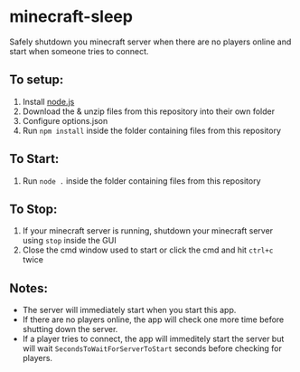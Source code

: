 # minecraft-sleep
Safely shutdown you minecraft server when there are no players online and start when someone tries to connect.

## To setup:
1. Install [node.js](https://nodejs.org/en/download/)
2. Download the & unzip files from this repository into their own folder
3. Configure options.json
4. Run `npm install` inside the folder containing files from this repository

## To Start:
1. Run `node .` inside the folder containing files from this repository

## To Stop:
1. If your minecraft server is running, shutdown your minecraft server using `stop` inside the GUI
2. Close the cmd window used to start or click the cmd and hit `ctrl+c` twice

## Notes:

* The server will immediately start when you start this app.
* If there are no players online, the app will check one more time before shutting down the server.
* If a player tries to connect, the app will immeditely start the server but will wait `SecondsToWaitForServerToStart` seconds before checking for players.
